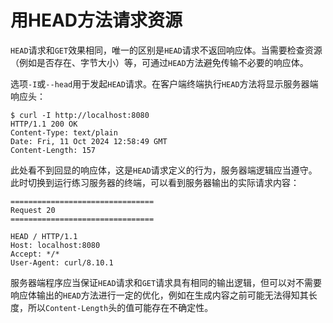 # 用HEAD方法请求资源

`HEAD`请求和`GET`效果相同，唯一的区别是`HEAD`请求不返回响应体。当需要检查资源（例如是否存在、字节大小）等，可通过`HEAD`方法避免传输不必要的响应体。

选项`-I`或`--head`用于发起`HEAD`请求。在客户端终端执行`HEAD`方法将显示服务器端响应头：

```shell
$ curl -I http://localhost:8080
HTTP/1.1 200 OK
Content-Type: text/plain
Date: Fri, 11 Oct 2024 12:58:49 GMT
Content-Length: 157
```

此处看不到回显的响应体，这是`HEAD`请求定义的行为，服务器端逻辑应当遵守。此时切换到运行练习服务器的终端，可以看到服务器输出的实际请求内容：

```
================================
Request 20
================================

HEAD / HTTP/1.1
Host: localhost:8080
Accept: */*
User-Agent: curl/8.10.1
```

服务器端程序应当保证`HEAD`请求和`GET`请求具有相同的输出逻辑，但可以对不需要响应体输出的`HEAD`方法进行一定的优化，例如在生成内容之前可能无法得知其长度，所以`Content-Length`头的值可能存在不确定性。
